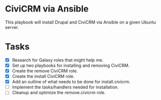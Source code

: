 # CiviCRM via Ansible

This playbook will install Drupal and CiviCRM via Ansible on a given Ubuntu server.

# Tasks
- [X] Research for Galaxy roles that might help me.
- [X] Set up two playbooks for installing and removing CiviCRM.
- [X] Create the remove CiviCRM role.
- [X] Create the install CiviCRM role.
- [X] Add an outline of what needs to be done for install.civicrm.
- [ ] Implement the tasks/handlers needed for installation.
- [ ] Cleanup and optimize the remove.civicrm role.
